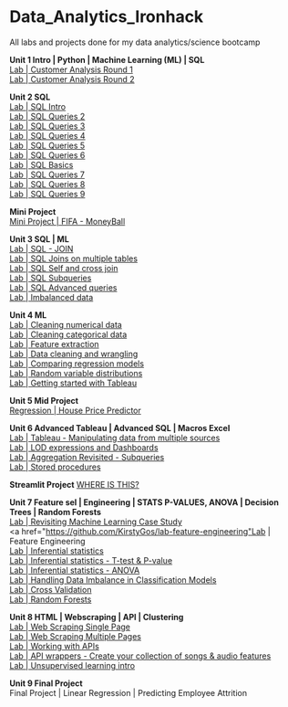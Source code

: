 # Data_Analytics_Ironhack
All labs and projects done for my data analytics/science bootcamp


**Unit 1 Intro | Python | Machine Learning (ML) | SQL** <br>
<a href ="https://github.com/KirstyGos/lab-customer-analysis-round-1">Lab | Customer Analysis Round 1</a> <br> 
<a href ="https://github.com/KirstyGos/lab-customer-analysis-round-2">Lab | Customer Analysis Round 2</a> <br>

**Unit 2 SQL** <br>
<a href ="https://github.com/KirstyGos/lab-intro-sql">Lab | SQL Intro</a> <br>
<a href ="https://github.com/KirstyGos/lab-sql-2">Lab | SQL Queries 2</a> <br>
<a href ="https://github.com/KirstyGos/lab-sql-3">Lab | SQL Queries 3</a> <br>
<a href ="https://github.com/KirstyGos/lab-sql-4">Lab | SQL Queries 4</a> <br>
<a href ="https://github.com/KirstyGos/lab-sql-5">Lab | SQL Queries 5</a> <br>
<a href ="https://github.com/KirstyGos/lab-sql-6">Lab | SQL Queries 6</a> <br>
<a href ="https://github.com/KirstyGos/lab-sql-basics">Lab | SQL Basics</a> <br>
<a href ="https://github.com/KirstyGos/lab-sql-7">Lab | SQL Queries 7</a> <br>
<a href ="https://github.com/KirstyGos/lab-sql-8">Lab | SQL Queries 8</a> <br>
<a href ="https://github.com/KirstyGos/lab-sql-9">Lab | SQL Queries 9</a> <br>

**Mini Project** <br>
<a href ="https://github.com/KirstyGos/project_FIFA_MoneyBall">Mini Project | FIFA - MoneyBall</a> <br>

**Unit 3 SQL | ML** <br>
<a href ="https://github.com/KirstyGos/lab-sql-join">Lab | SQL - JOIN</a> <br>
<a href ="https://github.com/KirstyGos/lab-sql-join-multiple-tables">Lab | SQL Joins on multiple tables<a/> <br>
<a href ="https://github.com/KirstyGos/lab-sql-self-cross-join">Lab | SQL Self and cross join<a/> <br>
<a href ="https://github.com/KirstyGos/lab-sql-subqueries">Lab | SQL Subqueries<a/> <br>
<a href ="https://github.com/KirstyGos/lab-sql-advanced-queries">Lab | SQL Advanced queries<a/> <br>
<a href ="https://github.com/KirstyGos/lab-imbalanced-data">Lab | Imbalanced data</a> <br>

**Unit 4 ML** <br>
<a href ="https://github.com/KirstyGos/lab-cleaning-numerical-data">Lab | Cleaning numerical data</a> <br>
<a href ="https://github.com/KirstyGos/lab-cleaning-categorical-data">Lab | Cleaning categorical data</a> <br>
<a href ="https://github.com/KirstyGos/lab-feature-extraction">Lab | Feature extraction</a> <br>
<a href ="https://github.com/KirstyGos/lab-data-cleaning-and-wrangling">Lab | Data cleaning and wrangling</a> <br>
<a href ="https://github.com/KirstyGos/lab-comparing-regression-models">Lab | Comparing regression models</a> <br>
<a href ="https://github.com/KirstyGos/lab-random-variable-distributions">Lab | Random variable distributions</a> <br>
<a href ="https://github.com/KirstyGos/lab-getting-started-with-tableau">Lab | Getting started with Tableau</a> <br>

**Unit 5 Mid Project** <br>
<a href ="https://github.com/KirstyGos/data_mid_bootcamp_project_regression">Regression | House Price Predictor</a> <br>

**Unit 6 Advanced Tableau | Advanced SQL | Macros Excel** <br>
<a href ="https://github.com/KirstyGos/lab-tableau-manipulating-data-from-multiple-sources">Lab | Tableau - Manipulating data from multiple sources</a> <br>
<a href ="https://github.com/KirstyGos/lab-lod-expressions-dashboards">Lab | LOD expressions and Dashboards</a> <br>
<a href ="https://github.com/KirstyGos/lab-aggregation-revisited-subqueries">Lab | Aggregation Revisited - Subqueries</a> <br>
<a href ="https://github.com/KirstyGos/lab-aggregation-revisited-subqueries">Lab | Stored procedures</a> <br>

**Streamlit Project**
<a href =""> WHERE IS THIS?</a> <br>

**Unit 7 Feature sel | Engineering | STATS P-VALUES, ANOVA | Decision Trees | Random Forests** <br>
<a href ="https://github.com/KirstyGos/lab-revisiting-machine-learning">Lab | Revisiting Machine Learning Case Study</a> <br>
<a href="https://github.com/KirstyGos/lab-feature-engineering"Lab | Feature Engineering</a> <br>
<a href="https://github.com/KirstyGos/lab-inferential-statistics">Lab | Inferential statistics</a> <br>
<a href ="https://github.com/KirstyGos/lab-t-tests-p-values">Lab | Inferential statistics - T-test & P-value</a> <br>
<a href = "https://github.com/KirstyGos/lab-inferential-statistics-anova">Lab | Inferential statistics - ANOVA</a> <br>
<a href ="https://github.com/KirstyGos/lab-handling-data-imbalance-classification">Lab | Handling Data Imbalance in Classification Models</a> <br>
<a href ="https://github.com/KirstyGos/lab-cross-validation">Lab | Cross Validation</a> <br>
<a href ="https://github.com/KirstyGos/lab-random-forests">Lab | Random Forests</a> <br>

**Unit 8 HTML | Webscraping | API | Clustering** <br>
<a href ="https://github.com/KirstyGos/lab-web-scraping-single-page">Lab | Web Scraping Single Page</a> <br>
<a href ="https://github.com/KirstyGos/lab-web-scraping-multiple-pages">Lab | Web Scraping Multiple Pages</a> <br>
<a href ="https://github.com/KirstyGos/lab-working-with-api">Lab | Working with APIs</a> <br>
<a href ="https://github.com/KirstyGos/lab-api-wrappers">Lab | API wrappers - Create your collection of songs & audio features</a> <br>
<a href ="https://github.com/KirstyGos/lab-unsupervised-learning-intro">Lab | Unsupervised learning intro</a> <br>

**Unit 9 Final Project** <br>
<a herf ="https://github.com/KirstyGos/HR_Analytics_Attrition">Final Project | Linear Regression | Predicting Employee Attrition</a>
